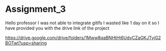 # Assignment_3

Hello professor I was not able to integrate gitlfs I wasted like 1 day on it so I have provided you with the drive link of the project

https://drive.google.com/drive/folders/1Mww8qaBNHtHj6UdvCZaGKJTvjG2BOTwt?usp=sharing
